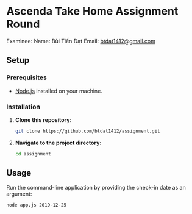 # Ascenda Take Home Assignment Round
Examinee: 
Name: Bùi Tiến Đạt 
Email: btdat1412@gmail.com 

## Setup

### Prerequisites

- [Node.js](https://nodejs.org/) installed on your machine.

### Installation

1. **Clone this repository:**

    ```bash
    git clone https://github.com/btdat1412/assignment.git
    ```

2. **Navigate to the project directory:**

    ```bash
    cd assignment
    ```


## Usage

Run the command-line application by providing the check-in date as an argument:

```bash
node app.js 2019-12-25

